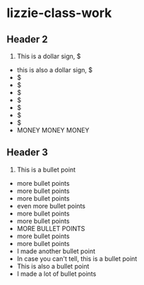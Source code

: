 # lizzie-class-work

## Header 2
1) This is a dollar sign, $
- this is also a dollar sign, $
- $
- $
- $
- $
- $
- $
- $
- MONEY MONEY MONEY

## Header 3

1) This is a bullet point
- more bullet points
- more bullet points
- more bullet points
- even more bullet points
- more bullet points
- more bullet points
- MORE BULLET POINTS
- more bullet points
- more bullet points
- I made another bullet point
- In case you can't tell, this is a bullet point
- This is also a bullet point
- I made a lot of bullet points